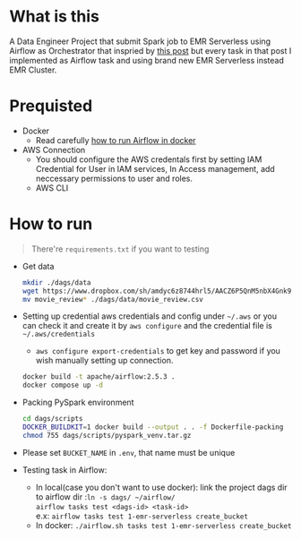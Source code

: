 <!---------------------->
# What is this

A Data Engineer Project that submit Spark job to EMR Serverless using Airflow as Orchestrator that inspried by [this post](https://www.startdataengineering.com/post/how-to-submit-spark-jobs-to-emr-cluster-from-airflow/) but every task in that post I implemented as Airflow task and using brand new EMR Serverless instead EMR Cluster.

# Prequisted

- Docker
  - Read carefully [how to run Airflow in docker](https://airflow.apache.org/docs/apache-airflow/stable/howto/docker-compose/index.html)
- AWS Connection
  - You should configure the AWS credentals first by setting IAM Credential for User in IAM services, In Access management, add neccessary permissions to user and roles.
  - AWS CLI
  
# How to run

> There're `requirements.txt` if you want to testing

- Get data
  
  ```sh
  mkdir ./dags/data
  wget https://www.dropbox.com/sh/amdyc6z8744hrl5/AACZ6P5QnM5nbX4Gnk9_JW0Ma/movie_review/movie_review.csv?dl=0
  mv movie_review* ./dags/data/movie_review.csv
  ```

- Setting up credential aws credentials and config under `~/.aws` or you can check it and create it by `aws configure` and the credential file is `~/.aws/credentials`
  - `aws configure export-credentials` to get key and password if you wish manually setting up connection.
  <!-- - esle: `cp ~/.aws . -R` -->
  ```sh
  docker build -t apache/airflow:2.5.3 .
  docker compose up -d
  ```

- Packing PySpark environment
  
  ```sh
  cd dags/scripts
  DOCKER_BUILDKIT=1 docker build --output . . -f Dockerfile-packing
  chmod 755 dags/scripts/pyspark_venv.tar.gz
  ```

- Please set `BUCKET_NAME` in `.env`, that name must be unique
  
- Testing task in Airflow:
  - In local(case you don't want to use docker):
    link the project dags dir to airflow dir :`ln -s dags/ ~/airflow/` <br>
    `airflow tasks test <dags-id> <task-id>` <br>
    e.x: `airflow tasks test 1-emr-serverless create_bucket`
  - In docker:
    `./airflow.sh tasks test 1-emr-serverless create_bucket`
